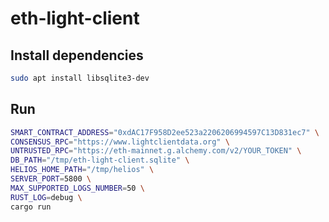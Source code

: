 # eth-light-client

## Install dependencies

```bash
sudo apt install libsqlite3-dev
```

## Run

```bash
SMART_CONTRACT_ADDRESS="0xdAC17F958D2ee523a2206206994597C13D831ec7" \
CONSENSUS_RPC="https://www.lightclientdata.org" \
UNTRUSTED_RPC="https://eth-mainnet.g.alchemy.com/v2/YOUR_TOKEN" \
DB_PATH="/tmp/eth-light-client.sqlite" \
HELIOS_HOME_PATH="/tmp/helios" \
SERVER_PORT=5800 \
MAX_SUPPORTED_LOGS_NUMBER=50 \
RUST_LOG=debug \
cargo run
```
